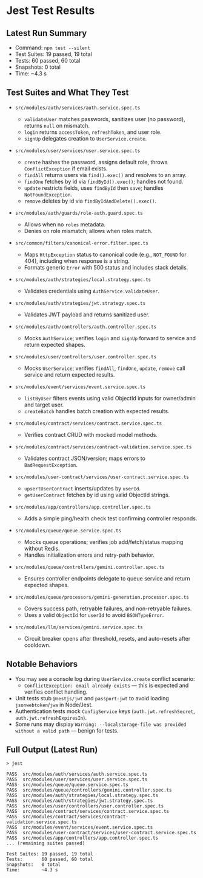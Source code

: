 # Jest Test Results

## Latest Run Summary
- Command: `npm test --silent`
- Test Suites: 19 passed, 19 total
- Tests: 60 passed, 60 total
- Snapshots: 0 total
- Time: ~4.3 s

## Test Suites and What They Test

- `src/modules/auth/services/auth.service.spec.ts`
  - `validateUser` matches passwords, sanitizes user (no password), returns `null` on mismatch.
  - `login` returns `accessToken`, `refreshToken`, and user role.
  - `signUp` delegates creation to `UserService.create`.

- `src/modules/user/services/user.service.spec.ts`
  - `create` hashes the password, assigns default role, throws `ConflictException` if email exists.
  - `findAll` returns users via `find().exec()` and resolves to an array.
  - `findOne` fetches by id via `findById().exec()`; handles not found.
  - `update` restricts fields, uses `findById` then `save`; handles `NotFoundException`.
  - `remove` deletes by id via `findByIdAndDelete().exec()`.

- `src/modules/auth/guards/role-auth.guard.spec.ts`
  - Allows when no `roles` metadata.
  - Denies on role mismatch; allows when roles match.

- `src/common/filters/canonical-error.filter.spec.ts`
  - Maps `HttpException` status to canonical code (e.g., `NOT_FOUND` for 404), including when response is a string.
  - Formats generic `Error` with 500 status and includes stack details.

- `src/modules/auth/strategies/local.strategy.spec.ts`
  - Validates credentials using `AuthService.validateUser`.

- `src/modules/auth/strategies/jwt.strategy.spec.ts`
  - Validates JWT payload and returns sanitized user.

- `src/modules/auth/controllers/auth.controller.spec.ts`
  - Mocks `AuthService`; verifies `login` and `signUp` forward to service and return expected shapes.

- `src/modules/user/controllers/user.controller.spec.ts`
  - Mocks `UserService`; verifies `findAll`, `findOne`, `update`, `remove` call service and return expected results.

- `src/modules/event/services/event.service.spec.ts`
  - `listByUser` filters events using valid ObjectId inputs for owner/admin and target user.
  - `createBatch` handles batch creation with expected results.

- `src/modules/contract/services/contract.service.spec.ts`
  - Verifies contract CRUD with mocked model methods.

- `src/modules/contract/services/contract-validation.service.spec.ts`
  - Validates contract JSON/version; maps errors to `BadRequestException`.

- `src/modules/user-contract/services/user-contract.service.spec.ts`
  - `upsertUserContract` inserts/updates by `userId`.
  - `getUserContract` fetches by id using valid ObjectId strings.

- `src/modules/app/controllers/app.controller.spec.ts`
  - Adds a simple ping/health check test confirming controller responds.

- `src/modules/queue/queue.service.spec.ts`
  - Mocks queue operations; verifies job add/fetch/status mapping without Redis.
  - Handles initialization errors and retry-path behavior.

- `src/modules/queue/controllers/gemini.controller.spec.ts`
  - Ensures controller endpoints delegate to queue service and return expected shapes.

- `src/modules/queue/processors/gemini-generation.processor.spec.ts`
  - Covers success path, retryable failures, and non-retryable failures.
  - Uses a valid `ObjectId` for `userId` to avoid `BSONTypeError`.

- `src/modules/llm/services/gemini.service.spec.ts`
  - Circuit breaker opens after threshold, resets, and auto-resets after cooldown.

## Notable Behaviors
- You may see a console log during `UserService.create` conflict scenario:
  - `ConflictException: email already exists` — this is expected and verifies conflict handling.
- Unit tests stub `@nestjs/jwt` and `passport-jwt` to avoid loading `jsonwebtoken`/`jwa` in Node/Jest.
- Authentication tests mock `ConfigService` keys (`auth.jwt.refreshSecret`, `auth.jwt.refreshExpiresIn`).
- Some runs may display `Warning: --localstorage-file was provided without a valid path` — benign for tests.
 

## Full Output (Latest Run)
```
> jest

PASS  src/modules/auth/services/auth.service.spec.ts
PASS  src/modules/user/services/user.service.spec.ts
PASS  src/modules/queue/queue.service.spec.ts
PASS  src/modules/queue/controllers/gemini.controller.spec.ts
PASS  src/modules/auth/strategies/local.strategy.spec.ts
PASS  src/modules/auth/strategies/jwt.strategy.spec.ts
PASS  src/modules/user/controllers/user.controller.spec.ts
PASS  src/modules/contract/services/contract.service.spec.ts
PASS  src/modules/contract/services/contract-validation.service.spec.ts
PASS  src/modules/event/services/event.service.spec.ts
PASS  src/modules/user-contract/services/user-contract.service.spec.ts
PASS  src/modules/app/controllers/app.controller.spec.ts
... (remaining suites passed)

Test Suites: 19 passed, 19 total
Tests:       60 passed, 60 total
Snapshots:   0 total
Time:        ~4.3 s
```